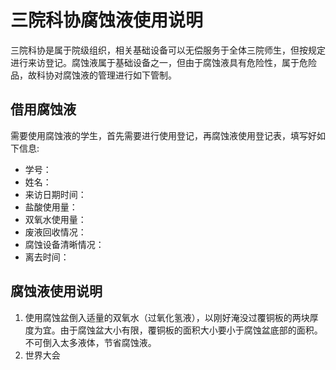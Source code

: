 # 三院科协腐蚀液使用说明
三院科协是属于院级组织，相关基础设备可以无偿服务于全体三院师生，但按规定进行来访登记。腐蚀液属于基础设备之一，但由于腐蚀液具有危险性，属于危险品，故科协对腐蚀液的管理进行如下管制。
## 借用腐蚀液
需要使用腐蚀液的学生，首先需要进行使用登记，再腐蚀液使用登记表，填写好如下信息:
+ 学号：
+ 姓名：
+ 来访日期时间：
+ 盐酸使用量：
+ 双氧水使用量：
+ 废液回收情况：
+ 腐蚀设备清晰情况：
+ 离去时间：
## 腐蚀液使用说明
1. 使用腐蚀盆倒入适量的双氧水（过氧化氢液），以刚好淹没过覆铜板的两块厚度为宜。由于腐蚀盆大小有限，覆铜板的面积大小要小于腐蚀盆底部的面积。不可倒入太多液体，节省腐蚀液。
2. 世界大会
